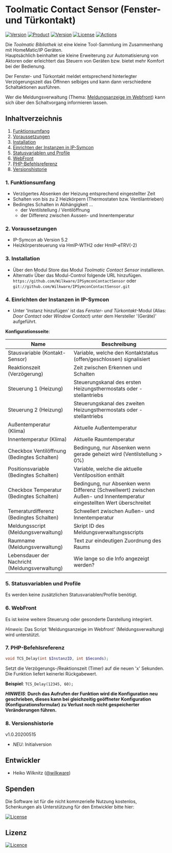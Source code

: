 # Toolmatic Contact Sensor (Fenster- und Türkontakt)

[![Version](https://img.shields.io/badge/Symcon-PHP--Modul-red.svg)](https://www.symcon.de/service/dokumentation/entwicklerbereich/sdk-tools/sdk-php/)
[![Product](https://img.shields.io/badge/Symcon%20Version-5.2%20%3E-blue.svg)](https://www.symcon.de/produkt/)
[![Version](https://img.shields.io/badge/Modul%20Version-1.0.20200515-orange.svg)](https://github.com/Wilkware/IPSymconContactSensor)
[![License](https://img.shields.io/badge/License-CC%20BY--NC--SA%204.0-green.svg)](https://creativecommons.org/licenses/by-nc-sa/4.0/)
[![Actions](https://github.com/Wilkware/IPSymconContactSensor/workflows/Check%20Style/badge.svg)](https://github.com/Wilkware/IPSymconContactSensor/actions)

Die *Toolmatic Bibliothek* ist eine kleine Tool-Sammlung im Zusammenhang mit HomeMatic/IP Geräten.  
Hauptsächlich beinhaltet sie kleine Erweiterung zur Automatisierung von Aktoren oder erleichtert das Steuern von Geräten bzw. bietet mehr Komfort bei der Bedienung.  
  
Der Fenster- und Türkontakt meldet entsprechend hinterlegter Verzögerungszeit das Öffnnen selbiges und kann dann verschiedene Schaltaktionen ausführen.  
  
Wer die Meldungsverwaltung (Thema: [Meldungsanzeige im Webfront](https://www.symcon.de/forum/threads/12115-Meldungsanzeige-im-WebFront?highlight=Meldungsverwaltung)) kann sich über den Schaltvorgang informieren lassen.

## Inhaltverzeichnis

1. [Funktionsumfang](#1-funktionsumfang)
2. [Voraussetzungen](#2-voraussetzungen)
3. [Installation](#3-installation)
4. [Einrichten der Instanzen in IP-Symcon](#4-einrichten-der-instanzen-in-ip-symcon)
5. [Statusvariablen und Profile](#5-statusvariablen-und-profile)
6. [WebFront](#6-webfront)
7. [PHP-Befehlsreferenz](#7-php-befehlsreferenz)
8. [Versionshistorie](#8-versionshistorie)

### 1. Funktionsumfang

* Verzögertes Absenken der Heizung entsprechend eingestellter Zeit
* Schalten von bis zu 2 Heizkörpern (Thermostaten bzw. Ventilantrieben)
* Bedingtes Schalten in Abhängigkeit ...
  * der Ventilstellung / Ventilöffnung
  * der Differenz zwischen Aussen- und Innentemperatur

### 2. Voraussetzungen

* IP-Symcon ab Version 5.2
* Heizkörpersteuerung via HmIP-WTH2 oder HmIP-eTRV(-2)

### 3. Installation

* Über den Modul Store das Modul *Toolmatic Contact Sensor* installieren.
* Alternativ Über das Modul-Control folgende URL hinzufügen.  
`https://github.com/Wilkware/IPSymconContactSensor` oder `git://github.com/Wilkware/IPSymconContactSensor.git`

### 4. Einrichten der Instanzen in IP-Symcon

* Unter 'Instanz hinzufügen' ist das *Fenster- und Türkontakt*-Modul (Alias: *Door Contact* oder *Window Contact*) unter dem Hersteller '(Geräte)' aufgeführt.

__Konfigurationsseite__:

Name                                           | Beschreibung
---------------------------------------------- | ---------------------------------
Stausvariable (Kontakt-Sensor)                 | Variable, welche den Kontaktstatus (offen/geschlossen) signalisiert
Reaktionszeit (Verzögerung)                    | Zeit zwischen Erkennen und Schalten
Steuerung 1 (Heizung)                          | Steuerungskanal des ersten Heizungsthermostats oder -stellantriebs
Steuerung 2 (Heizung)                          | Steuerungskanal des zweiten Heizungsthermostats oder -stellantriebs
Außentemperatur (Klima)                        | Aktuelle Außentemperatur
Innentemperatur (Klima)                        | Aktuelle Raumtemperatur
Checkbox Ventilöffnung (Bedingtes Schalten)    | Bedingung, nur Absenken wenn gerade geheizt wird (Ventilstellung > 0%)
Positionsvariable (Bedingtes Schalten)         | Variable, welche die aktuelle Ventilposition enthält
Checkbox Temperatur (Bedingtes Schalten)       | Bedingung, nur Absenken wenn Differenz (Schwellwert) zwischen Außen- und Innentemperatur eingestellten Wert überschreitet
Temeraturdifferenz (Bedingtes Schalten)        | Schwellert zwischen Außen- und Innentemperatur
Meldungsscript (Meldungsverwaltung)            | Skript ID des Meldungsverwaltungsscripts
Raumname (Meldungsverwaltung)                  | Text zur eindeutigen Zuordnung des Raums
Lebensdauer der Nachricht (Meldungsverwaltung) | Wie lange so die Info angezeigt werden?

### 5. Statusvariablen und Profile

Es werden keine zusätzlichen Statusvariablen/Profile benötigt.

### 6. WebFront

Es ist keine weitere Steuerung oder gesonderte Darstellung integriert.

_Hinweis:_ Das Script 'Meldungsanzeige im Webfront' (Meldungsverwaltung) wird unterstützt.

### 7. PHP-Befehlsreferenz

```php
void TCS_Delay(int $InstanzID, int $Seconds);
```

Setzt die Verzögerungs-/Reaktionszeit (Timer) auf die neuen 'x' Sekunden.  
Die Funktion liefert keinerlei Rückgabewert.

__Beispiel__: `TCS_Delay(12345, 60);`

**_HINWEIS_**: **Durch das Aufrufen der Funktion wird die Konfiguration neu geschrieben, dieses kann bei gleichzeitig geöffneter Konfiguration (Konfigurationsformular) zu Verlust noch nicht gespeicherter Veränderungen führen.**

### 8. Versionshistorie

v1.0.20200515

* _NEU_: Initialversion

## Entwickler

* Heiko Wilknitz ([@wilkware](https://github.com/wilkware))

## Spenden

Die Software ist für die nicht kommzerielle Nutzung kostenlos, Schenkungen als Unterstützung für den Entwickler bitte hier:

[![License](https://img.shields.io/badge/Einfach%20spenden%20mit-PayPal-blue.svg)](https://www.paypal.com/cgi-bin/webscr?cmd=_s-xclick&hosted_button_id=8816166)

## Lizenz

[![Licence](https://licensebuttons.net/i/l/by-nc-sa/transparent/00/00/00/88x31-e.png)](https://creativecommons.org/licenses/by-nc-sa/4.0/)
